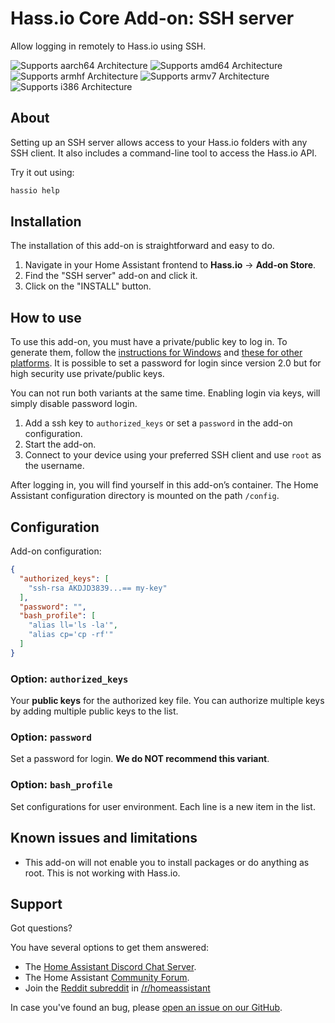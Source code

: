 # Hass.io Core Add-on: SSH server

Allow logging in remotely to Hass.io using SSH.

![Supports aarch64 Architecture][aarch64-shield] ![Supports amd64 Architecture][amd64-shield] ![Supports armhf Architecture][armhf-shield] ![Supports armv7 Architecture][armv7-shield] ![Supports i386 Architecture][i386-shield]

## About

Setting up an SSH server allows access to your Hass.io folders with any SSH
client. It also includes a command-line tool to access the Hass.io API.

Try it out using:

```bash
hassio help
```

## Installation

The installation of this add-on is straightforward and easy to do.

1. Navigate in your Home Assistant frontend to **Hass.io** -> **Add-on Store**.
2. Find the "SSH server" add-on and click it.
3. Click on the "INSTALL" button.

## How to use

To use this add-on, you must have a private/public key to log in.
To generate them, follow the [instructions for Windows][keygen-windows]
and [these for other platforms][keygen]. It is possible to set a password for
login since version 2.0 but for high security use private/public keys.

You can not run both variants at the same time. Enabling login via keys, will
simply disable password login.

1. Add a ssh key to  `authorized_keys` or set a `password` in the add-on configuration.
2. Start the add-on.
3. Connect to your device using your preferred SSH client and use `root` as 
   the username.

After logging in, you will find yourself in this add-on’s container.
The Home Assistant configuration directory is mounted on the path `/config`.

## Configuration

Add-on configuration:

```json
{
  "authorized_keys": [
    "ssh-rsa AKDJD3839...== my-key"
  ],
  "password": "",
  "bash_profile": [ 
    "alias ll='ls -la'",
    "alias cp='cp -rf'"
  ]
}
```

### Option: `authorized_keys`

Your **public keys** for the authorized key file. You can authorize multiple
keys by adding multiple public keys to the list.

### Option: `password`

Set a password for login. **We do NOT recommend this variant**.

### Option: `bash_profile`

Set configurations for user environment. Each line is a new item in the list.

## Known issues and limitations

- This add-on will not enable you to install packages or do anything as root.
  This is not working with Hass.io.

## Support

Got questions?

You have several options to get them answered:

- The [Home Assistant Discord Chat Server][discord].
- The Home Assistant [Community Forum][forum].
- Join the [Reddit subreddit][reddit] in [/r/homeassistant][reddit]

In case you've found an bug, please [open an issue on our GitHub][issue].

[aarch64-shield]: https://img.shields.io/badge/aarch64-yes-green.svg
[amd64-shield]: https://img.shields.io/badge/amd64-yes-green.svg
[armhf-shield]: https://img.shields.io/badge/armhf-yes-green.svg
[armv7-shield]: https://img.shields.io/badge/armv7-yes-green.svg
[discord]: https://discord.gg/c5DvZ4e
[forum]: https://community.home-assistant.io
[i386-shield]: https://img.shields.io/badge/i386-yes-green.svg
[issue]: https://github.com/home-assistant/hassio-addons/issues
[keygen-windows]: https://www.digitalocean.com/community/tutorials/how-to-create-ssh-keys-with-putty-to-connect-to-a-vps
[keygen]: https://help.github.com/articles/generating-a-new-ssh-key-and-adding-it-to-the-ssh-agent/
[reddit]: https://reddit.com/r/homeassistant
